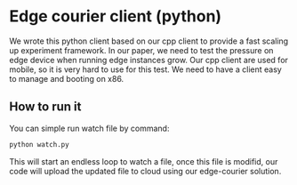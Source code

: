 # Edge courier client (python)

We wrote this python client based on our cpp client to provide a fast scaling up experiment framework. In our paper, we need to test the pressure on edge device when running edge instances grow. Our cpp client are used for mobile, so it is very hard to use for this test. We need to have a client easy to manage and booting on x86.

## How to run it

You can simple run watch file by command:  

~~~~bash
python watch.py
~~~~

This will start an endless loop to watch a file, once this file is modifid, our code will upload the updated file to cloud using our edge-courier solution.
